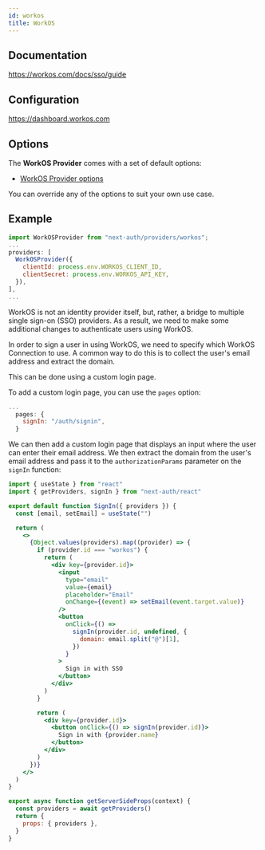 ```yaml
---
id: workos
title: WorkOS
---
```


## Documentation

https://workos.com/docs/sso/guide

## Configuration

https://dashboard.workos.com

## Options

The **WorkOS Provider** comes with a set of default options:

- [WorkOS Provider options](https://github.com/nextauthjs/next-auth/blob/v4/packages/next-auth/src/providers/workos.ts)

You can override any of the options to suit your own use case.

## Example

```js
import WorkOSProvider from "next-auth/providers/workos";
...
providers: [
  WorkOSProvider({
    clientId: process.env.WORKOS_CLIENT_ID,
    clientSecret: process.env.WORKOS_API_KEY,
  }),
],
...
```

WorkOS is not an identity provider itself, but, rather, a bridge to multiple single sign-on (SSO) providers. As a result, we need to make some additional changes to authenticate users using WorkOS.

In order to sign a user in using WorkOS, we need to specify which WorkOS Connection to use. A common way to do this is to collect the user's email address and extract the domain.

This can be done using a custom login page.

To add a custom login page, you can use the `pages` option:

```javascript title="pages/api/auth/[...nextauth].js"
...
  pages: {
    signIn: "/auth/signin",
  }
```

We can then add a custom login page that displays an input where the user can enter their email address. We then extract the domain from the user's email address and pass it to the `authorizationParams` parameter on the `signIn` function:

```jsx title="pages/auth/signin.js"
import { useState } from "react"
import { getProviders, signIn } from "next-auth/react"

export default function SignIn({ providers }) {
  const [email, setEmail] = useState("")

  return (
    <>
      {Object.values(providers).map((provider) => {
        if (provider.id === "workos") {
          return (
            <div key={provider.id}>
              <input
                type="email"
                value={email}
                placeholder="Email"
                onChange={(event) => setEmail(event.target.value)}
              />
              <button
                onClick={() =>
                  signIn(provider.id, undefined, {
                    domain: email.split("@")[1],
                  })
                }
              >
                Sign in with SSO
              </button>
            </div>
          )
        }

        return (
          <div key={provider.id}>
            <button onClick={() => signIn(provider.id)}>
              Sign in with {provider.name}
            </button>
          </div>
        )
      })}
    </>
  )
}

export async function getServerSideProps(context) {
  const providers = await getProviders()
  return {
    props: { providers },
  }
}
```
